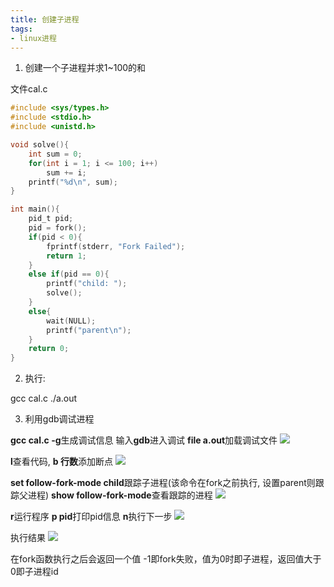 ```yaml
---
title: 创建子进程
tags:
- linux进程
---
```


1. 创建一个子进程并求1~100的和

<!--more-->

文件cal.c

```c
#include <sys/types.h>
#include <stdio.h>
#include <unistd.h>

void solve(){
	int sum = 0;
	for(int i = 1; i <= 100; i++)
		sum += i;
	printf("%d\n", sum);
}

int main(){
	pid_t pid;
	pid = fork();
	if(pid < 0){
		fprintf(stderr, "Fork Failed");
		return 1;
	}
	else if(pid == 0){
		printf("child: ");
		solve();
	}
	else{
		wait(NULL);
		printf("parent\n");
	}
	return 0;
}
```

2. 执行:

gcc cal.c
./a.out

3. 利用gdb调试进程

**gcc cal.c -g**生成调试信息
输入**gdb**进入调试
**file a.out**加载调试文件
![](c1.png)

**l**查看代码, **b 行数**添加断点
![](c2.png)

**set follow-fork-mode child**跟踪子进程(该命令在fork之前执行, 设置parent则跟踪父进程)
**show follow-fork-mode**查看跟踪的进程
![](c3.png)

**r**运行程序
**p pid**打印pid信息
**n**执行下一步
![](c4.png)

执行结果
![](c5.png)

在fork函数执行之后会返回一个值
-1即fork失败，值为0时即子进程，返回值大于0即子进程id

